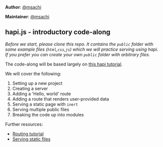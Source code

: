 **Author**: [@msachi](https://github.com/msachi)  

**Maintainer**: [@msachi](https://github.com/msachi)

## hapi.js - introductory code-along

_Before we start, please clone this repo. It contains the `public` folder with some example files (`html`,`css`,`js`) which we will practice serving using hapi. If you prefer you can create your own `public` folder with arbitrary files._

The code-along will be based largely on [this hapi tutorial](https://hapijs.com/tutorials/getting-started?lang=en_US).

We will cover the following:
1. Setting up a new project
2. Creating a server
3. Adding a 'Hello, world' route
4. Adding a route that renders user-provided data
5. Serving a static page with `inert`
6. Serving multiple public files
7. Breaking the code up into modules

Further resources:
- [Routing tutorial](https://hapijs.com/tutorials/routing)
- [Serving static files](https://hapijs.com/tutorials/serving-files)
